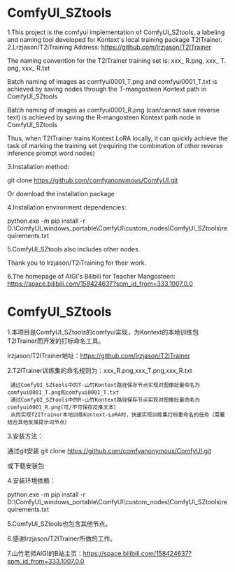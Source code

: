 # ComfyUI_SZtools
1.This project is the comfyui implementation of ComfyUI_SZtools, a labeling and naming tool developed for Kontext's local training package T2ITrainer.
2.Lrzjason/T2iTraining Address: https://github.com/lrzjason/T2ITrainer
   
The naming convention for the T2ITrainer training set is: xxx_ R.png, xxx_ T. png, xxx_ R.txt

Batch naming of images as comfyui0001_T.png and comfyui0001_T.txt is achieved by saving nodes through the T-mangosteen Kontext path in ComfyUI_SZtools

Batch naming of images as comfyui0001_R.png (can/cannot save reverse text) is achieved by saving the R-mangosteen Kontext path node in ComfyUI_SZtools

Thus, when T2ITrainer trains Kontext LoRA locally, it can quickly achieve the task of marking the training set (requiring the combination of other reverse inference prompt word nodes)

3.Installation method:
   
git clone  https://github.com/comfyanonymous/ComfyUI.git

Or download the installation package

4.Installation environment dependencies:
   
python.exe -m pip install -r D:\ComfyUI_windows_portable\ComfyUI\custom_nodes\ComfyUI_SZtools\requirements.txt

5.ComfyUI_SZtools also includes other nodes.
    
Thank you to lrzjason/T2iTraining for their work.

6.The homepage of AIGI's Bilibili for Teacher Mangosteen: https://space.bilibili.com/158424637?spm_id_from=333.1007.0.0

# ComfyUI_SZtools
1.本项目是ComfyUI_SZtools的comfyui实现，为Kontext的本地训练包T2ITrainer而开发的打标命名工具。  

lrzjason/T2ITrainer地址：https://github.com/lrzjason/T2ITrainer  

2.T2ITrainer训练集的命名规则为：xxx_R.png,xxx_T.png,xxx_R.txt  

     通过ComfyUI_SZtools中的T-山竹Kontext路径保存节点实现对图像批量命名为comfyui0001_T.png和comfyui0001_T.txt
     通过ComfyUI_SZtools中的R-山竹Kontext路径保存节点实现对图像批量命名为comfyui0001_R.png(可/不可保存反推文本）
     从而实现T2ITrainer本地训练Kontext-LoRA时，快速实现训练集打标重命名的任务（需要结合其他反推提示词节点）
3.安装方法：  

通过git安装
git clone https://github.com/comfyanonymous/ComfyUI.git  

或下载安装包  

4.安装环境依赖：  

python.exe -m pip install -r D:\ComfyUI_windows_portable\ComfyUI\custom_nodes\ComfyUI_SZtools\requirements.txt  

5.ComfyUI_SZtools也包含其他节点。  

6.感谢lrzjason/T2ITrainer所做的工作。  

7.山竹老师AIGI的B站主页：https://space.bilibili.com/158424637?spm_id_from=333.1007.0.0  

